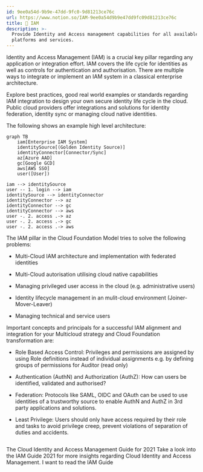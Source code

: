 ```yaml
---
id: 9ee0a54d-9b9e-47dd-9fc0-9d81213ce76c
url: https://www.notion.so/IAM-9ee0a54d9b9e47dd9fc09d81213ce76c
title: 🔐 IAM
description: >-
  Provide Identity and Access management capabilities for all available cloud
  platforms and services.
---
```


Identity and Access Management (IAM) is a crucial key pillar regarding any application or integration effort. IAM covers the life cycle for identities as well as controls for authentication and authorisation. There are multiple ways to integrate or implement an IAM system in a classical enterprise architecture.

Explore best practices, good real world examples or standards regarding IAM integration to design your own secure identity life cycle in the cloud. Public cloud providers offer integrations and solutions for identity federation, identity sync or managing cloud native identities.

The following shows an example high level architecture:

```mermaid
graph TB
	iam[Enterprise IAM System]
	identitySource[(Golden Identity Source)]
	identityConnector[Connector/Sync]
	az[Azure AAD]
	gc[Google GCD]
	aws[AWS SSO]
	user([User])

iam --> identitySource
user -- 1. login --> iam
identitySource --> identityConnector
identityConnector --> az
identityConnector --> gc
identityConnector --> aws
user -. 2. access .-> az
user -. 2. access .-> gc
user -. 2. access .-> aws
```



The IAM pillar in the Cloud Foundation Model tries to solve the following problems:

- Multi-Cloud IAM architecture and implementation with federated identities

- Multi-Cloud autorisation utilising cloud native capabilities

- Managing privileged user access in the cloud (e.g. administrative users)

- Identity lifecycle management in an mulit-cloud environment (Joiner-Mover-Leaver)

- Managing technical and service users



Important concepts and principals for a successful IAM alignment and integration for your Multicloud strategy and Cloud Foundation transformation are:

- Role Based Access Control: Privileges and permissions are assigned by using Role definitions instead of individual assignments e.g. by defining groups of permissions for Auditor (read only)

- Authentication (AuthN) and Authorization (AuthZ): How can users be identified, validated and authorised?

- Federation: Protocols like SAML, OIDC and OAuth can be used to use identities of a trustworthy source to enable AuthN and AuthZ in 3rd party applications and solutions.

- Least Privilege: Users should only have access required by their role and tasks to avoid privilege creep, prevent violations of separation of duties and accidents.



```html

```



<!--notion-markdown-cms:raw-->
<CallToAction>
  <CtaHeader>The Cloud Identity and Access Management Guide for 2021</CtaHeader>
  <CtaText>Take a look into the IAM Guide 2021 for more insights regarding Cloud Identity and Access Management.</CtaText>
  <CtaButton url="https://www.meshcloud.io/2021/01/19/the-cloud-identity-and-access-management-guide-for-2021/">I want to read the IAM Guide</CtaButton>
</CallToAction>



